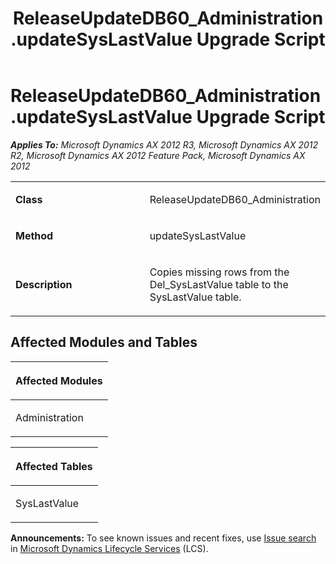 ﻿---
title: ReleaseUpdateDB60_Administration.updateSysLastValue Upgrade Script
TOCTitle: ReleaseUpdateDB60_Administration.updateSysLastValue Upgrade Script
ms:assetid: 9741a49d-55e9-68d7-a2a3-2cfdae26e695
ms:mtpsurl: https://msdn.microsoft.com/en-us/library/JJ686212(v=AX.60)
ms:contentKeyID: 49709917
ms.date: 05/18/2015
mtps_version: v=AX.60
---

# ReleaseUpdateDB60\_Administration.updateSysLastValue Upgrade Script 


_**Applies To:** Microsoft Dynamics AX 2012 R3, Microsoft Dynamics AX 2012 R2, Microsoft Dynamics AX 2012 Feature Pack, Microsoft Dynamics AX 2012_

<table>
<colgroup>
<col style="width: 50%" />
<col style="width: 50%" />
</colgroup>
<tbody>
<tr class="odd">
<td><p><strong>Class</strong></p></td>
<td><p>ReleaseUpdateDB60_Administration</p></td>
</tr>
<tr class="even">
<td><p><strong>Method</strong></p></td>
<td><p>updateSysLastValue</p></td>
</tr>
<tr class="odd">
<td><p><strong>Description</strong></p></td>
<td><p>Copies missing rows from the Del_SysLastValue table to the SysLastValue table.</p></td>
</tr>
</tbody>
</table>


## Affected Modules and Tables

<table>
<colgroup>
<col style="width: 100%" />
</colgroup>
<thead>
<tr class="header">
<th><p>Affected Modules</p></th>
</tr>
</thead>
<tbody>
<tr class="odd">
<td><p>Administration</p></td>
</tr>
</tbody>
</table>


<table>
<colgroup>
<col style="width: 100%" />
</colgroup>
<thead>
<tr class="header">
<th><p>Affected Tables</p></th>
</tr>
</thead>
<tbody>
<tr class="odd">
<td><p>SysLastValue</p></td>
</tr>
</tbody>
</table>

  
**Announcements:** To see known issues and recent fixes, use [Issue search](http://go.microsoft.com/fwlink/?linkid=389258) in [Microsoft Dynamics Lifecycle Services](http://go.microsoft.com/fwlink/?linkid=306505) (LCS).

